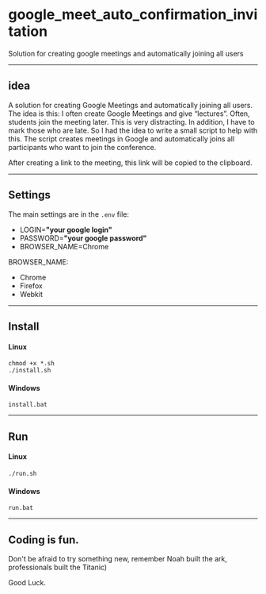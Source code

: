 # google_meet_auto_confirmation_invitation
Solution for creating google meetings and automatically joining all users 

---
## idea
A solution for creating Google Meetings and automatically joining all users.
The idea is this: I often create Google Meetings and give “lectures”. Often, students join the meeting later. This is very distracting. In addition, I have to mark those who are late. So I had the idea to write a small script to help with this. 
The script creates meetings in Google and automatically joins all participants who want to join the conference. 

After creating a link to the meeting, this link will be copied to the clipboard. 

---
## Settings
The main settings are in the `.env` file:
* LOGIN=**"your google login"**
* PASSWORD=**"your google password"**
* BROWSER_NAME=Chrome  

BROWSER_NAME:
* Chrome
* Firefox
* Webkit
---
## Install


#### Linux
``` 
chmod +x *.sh
./install.sh
```

#### Windows
 
```
install.bat
```
---
## Run
#### Linux
``` 
./run.sh
```

#### Windows
 
```
run.bat
```

---

## Coding is fun.

Don't be afraid to try something new, remember Noah built the ark, professionals built the Titanic)

Good Luck.
